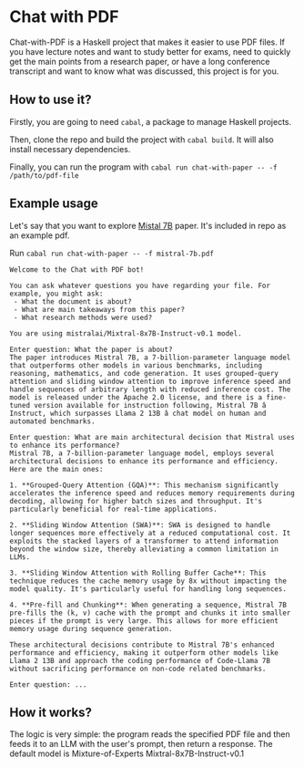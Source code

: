 # Chat with PDF

Chat-with-PDF is a Haskell project that makes it easier to use PDF files. If you have lecture notes and want to study better for exams, need to quickly get the main points from a research paper, or have a long conference transcript and want to know what was discussed, this project is for you.

## How to use it?
Firstly, you are going to need `cabal`, a package to manage Haskell projects.

Then, clone the repo and build the project with `cabal build`. It will also install necessary dependencies.

Finally, you can run the program with `cabal run chat-with-paper -- -f /path/to/pdf-file`

## Example usage
Let's say that you want to explore [Mistal 7B](https://arxiv.org/abs/2310.06825) paper. It's included in repo as an example pdf.

Run `cabal run chat-with-paper -- -f mistral-7b.pdf`

```
Welcome to the Chat with PDF bot!

You can ask whatever questions you have regarding your file. For example, you might ask:
 - What the document is about?
 - What are main takeaways from this paper?
 - What research methods were used?  

You are using mistralai/Mixtral-8x7B-Instruct-v0.1 model.

Enter question: What the paper is about?
The paper introduces Mistral 7B, a 7-billion-parameter language model that outperforms other models in various benchmarks, including reasoning, mathematics, and code generation. It uses grouped-query attention and sliding window attention to improve inference speed and handle sequences of arbitrary length with reduced inference cost. The model is released under the Apache 2.0 license, and there is a fine-tuned version available for instruction following, Mistral 7B â Instruct, which surpasses Llama 2 13B â chat model on human and automated benchmarks.

Enter question: What are main architectural decision that Mistral uses to enhance its performance?
Mistral 7B, a 7-billion-parameter language model, employs several architectural decisions to enhance its performance and efficiency. Here are the main ones:

1. **Grouped-Query Attention (GQA)**: This mechanism significantly accelerates the inference speed and reduces memory requirements during decoding, allowing for higher batch sizes and throughput. It's particularly beneficial for real-time applications.

2. **Sliding Window Attention (SWA)**: SWA is designed to handle longer sequences more effectively at a reduced computational cost. It exploits the stacked layers of a transformer to attend information beyond the window size, thereby alleviating a common limitation in LLMs.

3. **Sliding Window Attention with Rolling Buffer Cache**: This technique reduces the cache memory usage by 8x without impacting the model quality. It's particularly useful for handling long sequences.

4. **Pre-fill and Chunking**: When generating a sequence, Mistral 7B pre-fills the (k, v) cache with the prompt and chunks it into smaller pieces if the prompt is very large. This allows for more efficient memory usage during sequence generation.

These architectural decisions contribute to Mistral 7B's enhanced performance and efficiency, making it outperform other models like Llama 2 13B and approach the coding performance of Code-Llama 7B without sacrificing performance on non-code related benchmarks.

Enter question: ...
```

## How it works?

The logic is very simple: the program reads the specified PDF file and then feeds it to an LLM with the user's prompt, then return a response. The default model is Mixture-of-Experts Mixtral-8x7B-Instruct-v0.1